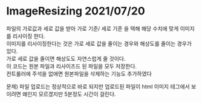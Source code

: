 # ImageResizing 2021/07/20
파일의 가로값과 세로 값을 받아 가로 기준/ 세로 기준 을 택해 해당 수치에 맞게 이미지를 리사이징 한다. <br>
이미지를 리사이징한다는 것은 가로 세로 값을 줄이는 경우와 해상도를 줄이는 경우가 있다. <br>
가로 세로 값을 줄이면 해상도도 자연스럽게 줄 것이다.<br>
이 코드는 원본 파일과 리사이즈드 된 파일을 모두 저장한다. <br>
컨트롤러에 주석을 없애면 원본파일을 삭제하는 기능도 추가하였다

문제) 파일 업로드는 정상적으로 바로 되지만 업로드된 파일이 html 이미지 테그에서 보이려면 왜인지 모르겠지만 5분정도 시간이 걸린다. 
